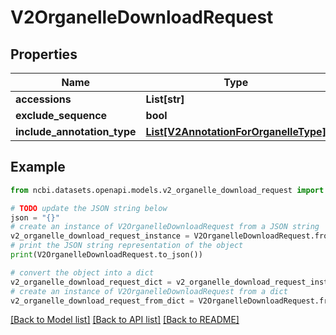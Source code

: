 # V2OrganelleDownloadRequest


## Properties

Name | Type | Description | Notes
------------ | ------------- | ------------- | -------------
**accessions** | **List[str]** |  | [optional] 
**exclude_sequence** | **bool** |  | [optional] 
**include_annotation_type** | [**List[V2AnnotationForOrganelleType]**](V2AnnotationForOrganelleType.md) |  | [optional] 

## Example

```python
from ncbi.datasets.openapi.models.v2_organelle_download_request import V2OrganelleDownloadRequest

# TODO update the JSON string below
json = "{}"
# create an instance of V2OrganelleDownloadRequest from a JSON string
v2_organelle_download_request_instance = V2OrganelleDownloadRequest.from_json(json)
# print the JSON string representation of the object
print(V2OrganelleDownloadRequest.to_json())

# convert the object into a dict
v2_organelle_download_request_dict = v2_organelle_download_request_instance.to_dict()
# create an instance of V2OrganelleDownloadRequest from a dict
v2_organelle_download_request_from_dict = V2OrganelleDownloadRequest.from_dict(v2_organelle_download_request_dict)
```
[[Back to Model list]](../README.md#documentation-for-models) [[Back to API list]](../README.md#documentation-for-api-endpoints) [[Back to README]](../README.md)


